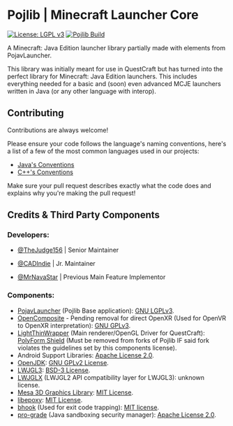 # Pojlib | Minecraft Launcher Core
[![License: LGPL v3](https://img.shields.io/badge/License-LGPLv3-blue.svg)](https://www.gnu.org/licenses/gpl-3.0)
[![Pojlib Build](https://github.com/QuestCraftPlusPlus/Pojlib/actions/workflows/gradle.yml/badge.svg)](https://github.com/QuestCraftPlusPlus/Pojlib/actions/workflows/gradle.yml)

A Minecraft: Java Edition launcher library partially made with elements from PojavLauncher.

This library was initially meant for use in QuestCraft but has turned into the perfect library for Minecraft: Java Edition launchers. This includes everything needed for a basic and (soon) even advanced MCJE launchers written in Java (or any other language with interop).

## Contributing

Contributions are always welcome!

Please ensure your code follows the language's naming conventions, here's a list of a few of the most common languages used in our projects:

- [Java's Conventions](https://www.oracle.com/java/technologies/javase/codeconventions-namingconventions.html)
- [C++'s Conventions](https://google.github.io/styleguide/cppguide.html)

Make sure your pull request describes exactly what the code does and explains why you're making the pull request!


## Credits & Third Party Components
### Developers:

* [@TheJudge156](https://github.com/thejudge156) | Senior Maintainer

* [@CADIndie](https://github.com/CADIndie) | Jr. Maintainer

* [@MrNavaStar](https://github.com/MrNavaStar) | Previous Main Feature Implementor

### Components:
- [PojavLauncher](https://github.com/PojavLauncherTeam/PojavLauncher) (Pojlib Base application): [GNU LGPLv3](https://github.com/khanhduytran0/PojavLauncher/blob/master/LICENSE).
- [OpenComposite](https://gitlab.com/znixian/OpenOVR) - Pending removal for direct OpenXR (Used for OpenVR to OpenXR interpretation): [GNU GPLv3](https://gitlab.com/znixian/OpenOVR/-/blob/openxr/LICENSE.txt).
- [LightThinWrapper](https://github.com/PojavLauncherTeam/BigTinyWrapper) (Main renderer/OpenGL Driver for QuestCraft): [PolyForm Shield](https://github.com/PojavLauncherTeam/BigTinyWrapper/blob/master/LICENSE) (Must be removed from forks of Pojlib IF said fork violates the guidelines set by this components  license).
- Android Support Libraries: [Apache License 2.0](https://android.googlesource.com/platform/prebuilts/maven_repo/android/+/master/NOTICE.txt).
- [OpenJDK](https://github.com/PojavLauncherTeam/openjdk-multiarch-jdk8u): [GNU GPLv2 License](https://openjdk.java.net/legal/gplv2+ce.html).
- [LWJGL3](https://github.com/PojavLauncherTeam/lwjgl3): [BSD-3 License](https://github.com/LWJGL/lwjgl3/blob/master/LICENSE.md).
- [LWJGLX](https://github.com/PojavLauncherTeam/lwjglx) (LWJGL2 API compatibility layer for LWJGL3): unknown license.
- [Mesa 3D Graphics Library](https://gitlab.freedesktop.org/mesa/mesa): [MIT License](https://docs.mesa3d.org/license.html).
- [libepoxy](https://github.com/anholt/libepoxy): [MIT License](https://github.com/anholt/libepoxy/blob/master/COPYING).
- [bhook](https://github.com/bytedance/bhook) (Used for exit code trapping): [MIT license](https://github.com/bytedance/bhook/blob/main/LICENSE).
- [pro-grade](https://github.com/pro-grade/pro-grade) (Java sandboxing security manager): [Apache License 2.0](https://github.com/pro-grade/pro-grade/blob/master/LICENSE.txt).

